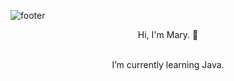 ![footer](https://capsule-render.vercel.app/api?section=header&text=mary&fontSize=40&fontAlign=90&fontAlignY=30&color=0:92fe9d,100:00c9ff&animation=twinkling&type=waving)

<div align="center">
Hi, I'm Mary. 👋

<br />
<br />

I’m currently learning Java.

</div>
